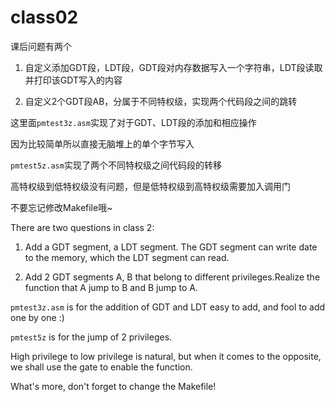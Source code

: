 # class02

课后问题有两个

1. 自定义添加GDT段，LDT段，GDT段对内存数据写入一个字符串，LDT段读取并打印该GDT写入的内容

2. 自定义2个GDT段AB，分属于不同特权级，实现两个代码段之间的跳转

这里面`pmtest3z.asm`实现了对于GDT、LDT段的添加和相应操作

因为比较简单所以直接无脑堆上的单个字节写入


`pmtest5z.asm`实现了两个不同特权级之间代码段的转移

高特权级到低特权级没有问题，但是低特权级到高特权级需要加入调用门


不要忘记修改Makefile哦~


There are two questions in class 2:

1. Add a GDT segment, a LDT segment. The GDT segment can write date to the memory, which the LDT segment can read.

2. Add 2 GDT segments A, B that belong to different privileges.Realize the function that A jump to B and B jump to A.

`pmtest3z.asm` is for the addition of GDT and LDT
easy to add, and fool to add one by one :)


`pmtest5z` is for the jump of 2 privileges.

High privilege to low privilege is natural, but when it comes to the opposite, we shall use the gate to enable the function.


What's more, don't forget to change the Makefile!
